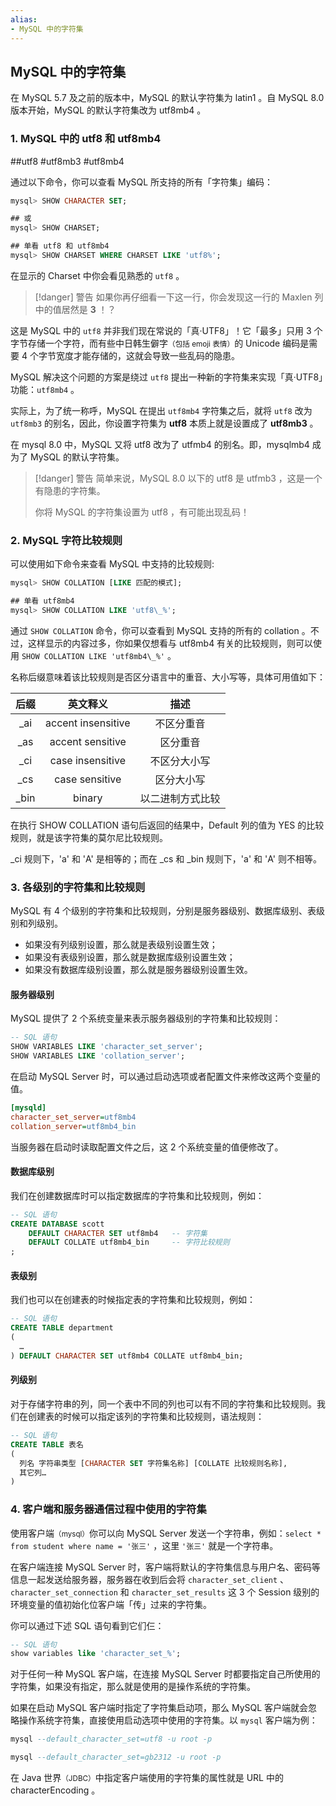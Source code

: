 ```yaml
---
alias: 
- MySQL 中的字符集
---
```


## MySQL 中的字符集

在 MySQL 5.7 及之前的版本中，MySQL 的默认字符集为 latin1 。自 MySQL 8.0 版本开始，MySQL 的默认字符集改为 utf8mb4 。

### 1. MySQL 中的 utf8 和 utf8mb4

##utf8 #utf8mb3 #utf8mb4

通过以下命令，你可以查看 MySQL 所支持的所有「字符集」编码：

```sql
mysql> SHOW CHARACTER SET;

## 或
mysql> SHOW CHARSET;

## 单看 utf8 和 utf8mb4
mysql> SHOW CHARSET WHERE CHARSET LIKE 'utf8%';
```

在显示的 Charset 中你会看见熟悉的 `utf8` 。

> [!danger] 警告
> 如果你再仔细看一下这一行，你会发现这一行的 Maxlen 列中的值居然是 **3** ！？

这是 MySQL 中的 `utf8` 并非我们现在常说的「真·UTF8」！它「最多」只用 3 个字节存储一个字符，而有些中日韩生僻字<small>（包括 emoji 表情）</small>的 Unicode 编码是需要 4 个字节宽度才能存储的，这就会导致一些乱码的隐患。


MySQL 解决这个问题的方案是绕过 `utf8` 提出一种新的字符集来实现「真·UTF8」功能：`utf8mb4` 。

实际上，为了统一称呼，MySQL 在提出 `utf8mb4` 字符集之后，就将 `utf8` 改为 `utf8mb3` 的别名，因此，你设置字符集为 **utf8** 本质上就是设置成了 **utf8mb3** 。

在 mysql 8.0 中，MySQL 又将 utf8 改为了 utfmb4 的别名。即，mysqlmb4 成为了 MySQL 的默认字符集。

> [!danger] 警告
简单来说，MySQL 8.0 以下的 utf8 是 utfmb3 ，这是一个有隐患的字符集。
> 
> 你将 MySQL 的字符集设置为 utf8 ，有可能出现乱码！

### 2. MySQL 字符比较规则

可以使用如下命令来查看 MySQL 中支持的比较规则:

```sql
mysql> SHOW COLLATION [LIKE 匹配的模式];

## 单看 utf8mb4
mysql> SHOW COLLATION LIKE 'utf8\_%';
```

通过 `SHOW COLLATION` 命令，你可以查看到 MySQL 支持的所有的 collation 。不过，这样显示的内容过多，你如果仅想看与 utf8mb4 有关的比较规则，则可以使用 `SHOW COLLATION LIKE 'utf8mb4\_%'` 。

名称后缀意味着该比较规则是否区分语言中的重音、大小写等，具体可用值如下：


| 后缀 | 英文释义 | 描述 |
| :-: | :-: | :-: |
| \_ai | accent insensitive | 不区分重音 |
| \_as | accent sensitive | 区分重音 |
| \_ci | case insensitive | 不区分大小写 |
| \_cs | case sensitive | 区分大小写 |
| \_bin | binary | 以二进制方式比较 |

在执行 SHOW COLLATION 语句后返回的结果中，Default 列的值为 YES 的比较规则，就是该字符集的莫尔尼比较规则。

\_ci 规则下，'a' 和 'A' 是相等的；而在 \_cs 和 \_bin 规则下，'a' 和 'A' 则不相等。

### 3. 各级别的字符集和比较规则

MySQL 有 4 个级别的字符集和比较规则，分别是服务器级别、数据库级别、表级别和列级别。

- 如果没有列级别设置，那么就是表级别设置生效；
- 如果没有表级别设置，那么就是数据库级别设置生效；
- 如果没有数据库级别设置，那么就是服务器级别设置生效。


#### 服务器级别

MySQL 提供了 2 个系统变量来表示服务器级别的字符集和比较规则：

```sql
-- SQL 语句
SHOW VARIABLES LIKE 'character_set_server';
SHOW VARIABLES LIKE 'collation_server';
```

在启动 MySQL Server 时，可以通过启动选项或者配置文件来修改这两个变量的值。

```ini
[mysqld]
character_set_server=utf8mb4
collation_server=utf8mb4_bin
```

当服务器在启动时读取配置文件之后，这 2 个系统变量的值便修改了。

#### 数据库级别

我们在创建数据库时可以指定数据库的字符集和比较规则，例如：

```sql
-- SQL 语句
CREATE DATABASE scott
    DEFAULT CHARACTER SET utf8mb4   -- 字符集
    DEFAULT COLLATE utf8mb4_bin     -- 字符比较规则
;
```

#### 表级别

我们也可以在创建表的时候指定表的字符集和比较规则，例如：

```sql
-- SQL 语句
CREATE TABLE department
(
  …
) DEFAULT CHARACTER SET utf8mb4 COLLATE utf8mb4_bin;
```

#### 列级别

对于存储字符串的列，同一个表中不同的列也可以有不同的字符集和比较规则。我们在创建表的时候可以指定该列的字符集和比较规则，语法规则：

```sql
-- SQL 语句
CREATE TABLE 表名
(
  列名 字符串类型 [CHARACTER SET 字符集名称] [COLLATE 比较规则名称],
  其它列…
)
```


### 4. 客户端和服务器通信过程中使用的字符集

使用客户端<small>（mysql）</small>你可以向 MySQL Server 发送一个字符串，例如：`select * from student where name = '张三'` ，这里 `'张三'` 就是一个字符串。

在客户端连接 MySQL Server 时，客户端将默认的字符集信息与用户名、密码等信息一起发送给服务器，服务器在收到后会将 `character_set_client` 、`character_set_connection` 和 `character_set_results` 这 3 个 Session 级别的环境变量的值初始化位客户端「传」过来的字符集。

你可以通过下述 SQL 语句看到它们仨：

```sql
-- SQL 语句
show variables like 'character_set_%';
```

对于任何一种 MySQL 客户端，在连接 MySQL Server 时都要指定自己所使用的字符集，如果没有指定，那么就是使用的是操作系统的字符集。

如果在启动 MySQL 客户端时指定了字符集启动项，那么 MySQL 客户端就会忽略操作系统字符集，直接使用启动选项中使用的字符集。以 `mysql` 客户端为例：

```sql
mysql --default_character_set=utf8 -u root -p

mysql --default_character_set=gb2312 -u root -p
```

在 Java 世界<small>（JDBC）</small>中指定客户端使用的字符集的属性就是 URL 中的 characterEncoding 。
